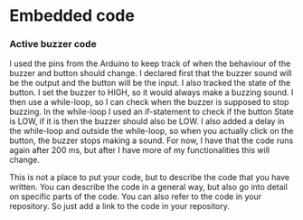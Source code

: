 # Embedded code

### Active buzzer code 
I used the pins from the Arduino to keep track of when the behaviour of the buzzer and button should change. I declared 
first that the buzzer sound will be the output and the button will be the input. I also tracked the state of the button. 
I set the buzzer to HIGH, so it would always make a buzzing sound. I then use a while-loop, so I can check when the buzzer
is supposed to stop buzzing. In the while-loop I used an if-statement to check if the button State is LOW, if it is then 
the buzzer should also be LOW. I also added a delay in the while-loop and outside the while-loop, so when you actually 
click on the button, the buzzer stops making a sound. For now, I have that the code runs again after 200 ms, but after
I have more of my functionalities this will change. 





This is not a place to put your code, but to describe the code that you have written. You can describe the code in a general way, but also go into detail on specific parts of the code. You can also refer to the code in your repository. So just add a link to the code in your repository.